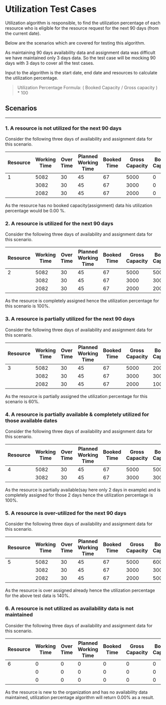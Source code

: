 # Utilization Test Cases

Utilization algorithm is responsible, to find the utilization percentage of each resource who is eligible for the resource request for the next 90 days (from the current date).

Below are the scenarios which are covered for testing this algorithm.

As maintaining 90 days availability data and assignment data was difficult we have maintained only 3 days data. So the test case will be mocking 90 days with 3 days to cover all the test cases.

Input to the algorithm is the start date, end date and resources to calculate the utilization percentage.

> Utilization Percentage Formula: ( Booked Capacity / Gross capacity ) \* 100

## Scenarios

---

### 1. A resource is not utilized for the next 90 days

Consider the following three days of availability and assignment data for this scenario.

| Resource | Working Time | Over Time | Planned Working Time | Booked Time | Gross Capacity | Booked Capacity | Net Capacity |
| -------- | ------------ | --------- | -------------------- | ----------- | -------------- | --------------- | ------------ |
| 1        | 5082         | 30        | 45                   | 67          | 5000           | 0               | 5000         |
|          | 3082         | 30        | 45                   | 67          | 3000           | 0               | 3000         |
|          | 2082         | 30        | 45                   | 67          | 2000           | 0               | 2000         |

As the resource has no booked capacity(assignment) data his utilization percentage would be 0.00 %.

### 2. A resource is utilized for the next 90 days

Consider the following three days of availability and assignment data for this scenario.

| Resource | Working Time | Over Time | Planned Working Time | Booked Time | Gross Capacity | Booked Capacity | Net Capacity |
| -------- | ------------ | --------- | -------------------- | ----------- | -------------- | --------------- | ------------ |
| 2        | 5082         | 30        | 45                   | 67          | 5000           | 5000            | 0            |
|          | 3082         | 30        | 45                   | 67          | 3000           | 3000            | 0            |
|          | 2082         | 30        | 45                   | 67          | 2000           | 2000            | 0            |

As the resource is completely assigned hence the utilization percentage for this scenario is 100%.

### 3. A resource is partially utilized for the next 90 days

Consider the following three days of availability and assignment data for this scenario.

| Resource | Working Time | Over Time | Planned Working Time | Booked Time | Gross Capacity | Booked Capacity | Net Capacity |
| -------- | ------------ | --------- | -------------------- | ----------- | -------------- | --------------- | ------------ |
| 3        | 5082         | 30        | 45                   | 67          | 5000           | 2000            | 3000         |
|          | 3082         | 30        | 45                   | 67          | 3000           | 3000            | 0            |
|          | 2082         | 30        | 45                   | 67          | 2000           | 1000            | 1000         |

As the resource is partially assigned the utilization percentage for this scenario is 60%.

### 4. A resource is partially available & completely utilized for those available dates

Consider the following three days of availability and assignment data for this scenario.

| Resource | Working Time | Over Time | Planned Working Time | Booked Time | Gross Capacity | Booked Capacity | Net Capacity |
| -------- | ------------ | --------- | -------------------- | ----------- | -------------- | --------------- | ------------ |
| 4        | 5082         | 30        | 45                   | 67          | 5000           | 5000            | 0            |
|          | 3082         | 30        | 45                   | 67          | 3000           | 3000            | 0            |

As the resource is partially available(say here only 2 days in example) and is completely assigned for those 2 days hence the utilization percentage is 100%.

### 5. A resource is over-utilized for the next 90 days

Consider the following three days of availability and assignment data for this scenario.

| Resource | Working Time | Over Time | Planned Working Time | Booked Time | Gross Capacity | Booked Capacity | Net Capacity |
| -------- | ------------ | --------- | -------------------- | ----------- | -------------- | --------------- | ------------ |
| 5        | 5082         | 30        | 45                   | 67          | 5000           | 6000            | -1000        |
|          | 3082         | 30        | 45                   | 67          | 3000           | 3000            | 0            |
|          | 2082         | 30        | 45                   | 67          | 2000           | 5000            | -3000        |

As the resource is over assigned already hence the utilization percentage for the above test data is 140%.

### 6. A resource is not utilized as availability data is not maintained

Consider the following three days of availability and assignment data for this scenario.

| Resource | Working Time | Over Time | Planned Working Time | Booked Time | Gross Capacity | Booked Capacity | Net Capacity |
| -------- | ------------ | --------- | -------------------- | ----------- | -------------- | --------------- | ------------ |
| 6        | 0            | 0         | 0                    | 0           | 0              | 0               | 0            |
|          | 0            | 0         | 0                    | 0           | 0              | 0               | 0            |
|          | 0            | 0         | 0                    | 0           | 0              | 0               | 0            |

As the resource is new to the organization and has no availability data maintained, utilization percentage algorithm will return 0.00% as a result.

